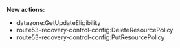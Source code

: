 **New actions:**

- datazone:GetUpdateEligibility
- route53-recovery-control-config:DeleteResourcePolicy
- route53-recovery-control-config:PutResourcePolicy
